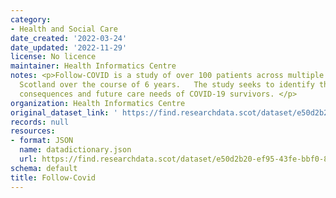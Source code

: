 ```yaml
---
category:
- Health and Social Care
date_created: '2022-03-24'
date_updated: '2022-11-29'
license: No licence
maintainer: Health Informatics Centre
notes: <p>Follow-COVID is a study of over 100 patients across multiple regions within
  Scotland over the course of 6 years.   The study seeks to identify the long term
  consequences and future care needs of COVID-19 survivors. </p>
organization: Health Informatics Centre
original_dataset_link: ' https://find.researchdata.scot/dataset/e50d2b20-ef95-43fe-bbf0-83224d88e480'
records: null
resources:
- format: JSON
  name: datadictionary.json
  url: https://find.researchdata.scot/dataset/e50d2b20-ef95-43fe-bbf0-83224d88e480/resource/e50d2b20-ef95-43fe-bbf0-83224d88e480/download/datadictionary.json
schema: default
title: Follow-Covid
---
```

